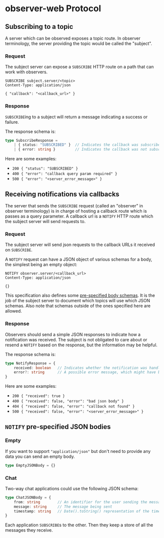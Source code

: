 # observer-web Protocol

## Subscribing to a topic

A server which can be observed exposes a topic route. In observer terminology, the server providing the topic would be called the "subject".

### Request

The subject server can expose a `SUBSCRIBE` HTTP route on a path that can work with observers.

```http
SUBSCRIBE subject.server/<topic>
Content-Type: application/json

{ "callback": "<callback_url>" }
```

### Response

`SUBSCRIBE`ing to a subject will return a message indicating a success or failure.

The response schema is:

```ts
type SubscribeResponse =
    | { status: "SUBSCRIBED" }  // Indicates the callback was subscribed successfully
    | { error: string }         // Indicates the callback was not subscribed
```

Here are some examples:

- `200 { "status": "SUBSCRIBED" }`
- `400 { "error": "callback query param required" }`
- `500 { "error": "<server_error_message>" }`

## Receiving notifications via callbacks

The server that sends the `SUBSCRIBE` request (called an "observer" in observer terminology) is in charge of hosting a callback route which is passes as a query parameter. A callback url is a `NOTIFY` HTTP route which the subject server will send requests to.

### Request

The subject server will send json requests to the callback URLs it received on `SUBSCRIBE`.

A `NOTIFY` request can have a JSON object of various schemas for a body, the simplest being an empty object:

```http
NOTIFY observer.server/<callback_url>
Content-Type: application/json

{}
```

This specification also defines some [pre-specified body schemas](#notify-pre-specified-json-bodies). It is the job of the subject server to document which topics will use which JSON schemas. Also note that schemas outside of the ones specified here are allowed.

### Response

Observers should send a simple JSON responses to indicate how a notification was received. The subject is not obligated to care about or resend a `NOTIFY` based on the response, but the information may be helpful.

The response schema is:

```ts
type NotifyResponse = {
    received: boolean   // Indicates whether the notification was handled
    error?: string      // A possible error message, which might have blocked the notification from being handled
}
```

Here are some examples:

- `200 { "received": true }`
- `400 { "received": false, "error": "bad json body" }`
- `404 { "received": false, "error": "callback not found" }`
- `500 { "received": false, "error": "<server_error_message>" }`

## `NOTIFY` pre-specified JSON bodies

### Empty

If you want to support `"application/json"` but don't need to provide any data you can send an empty body.

```ts
type EmptyJSONBody = {}
```

### Chat

Two-way chat applications could use the following JSON schema:

```ts
type ChatJSONBody = {
    from: string        // An identifier for the user sending the message. The server may also was to use i.p addresses to authenticate message senders
    message: string     // The message being sent
    timestamp: string   // Date().toString() representation of the time the message was sent
}
```

Each application `SUBSCRIBE`s to the other. Then they keep a store of all the messages they receive.
